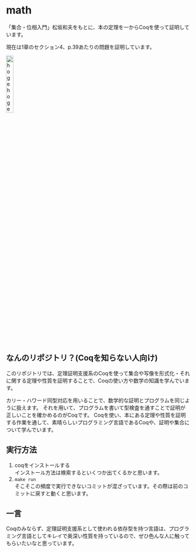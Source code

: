 # math

「集合・位相入門」松坂和夫をもとに、本の定理を一からCoqを使って証明しています。

現在は1章のセクション4、p.39あたりの問題を証明しています。

<img alt="hogehoge" src="https://github.com/soukouki/math/assets/17077205/b9400be7-9d85-4f18-a341-8b1b18c9e011" width="20%">

## なんのリポジトリ？(Coqを知らない人向け)

このリポジトリでは、定理証明支援系のCoqを使って集合や写像を形式化・それに関する定理や性質を証明することで、Coqの使い方や数学の知識を学んでいます。

カリー・ハワード同型対応を用いることで、数学的な証明とプログラムを同じように扱えます。
それを用いて、プログラムを書いて型検査を通すことで証明が正しいことを確かめるのがCoqです。
Coqを使い、本にある定理や性質を証明する作業を通して、素晴らしいプログラミング言語であるCoqや、証明や集合について学んでいます。

## 実行方法

1. coqをインストールする  
   インストール方法は検索するといくつか出てくるかと思います。
2. `make run`  
   そこそこの頻度で実行できないコミットが混ざっています。その際は前のコミットに戻すと動くと思います。

## 一言

Coqのみならず、定理証明支援系として使われる依存型を持つ言語は、プログラミング言語としてキレイで奥深い性質を持っているので、ぜひ色んな人に触ってもらいたいなと思っています。
